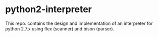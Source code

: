 # python2-interpreter
This repo. contains the design and implementation of an interpreter for python 2.7.x using flex (scanner) and bison (parser).

